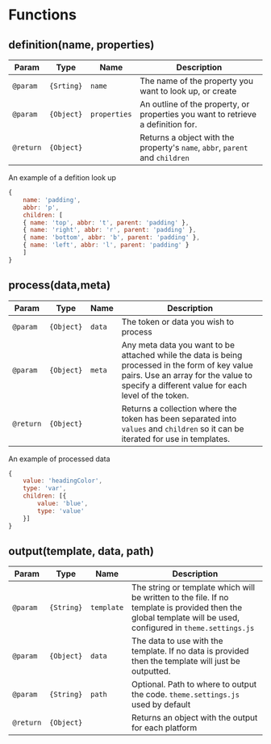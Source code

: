 # Functions

## definition(name, properties)

| Param     | Type       | Name         | Description                                                                      |
| --------- | ---------- | ------------ | -------------------------------------------------------------------------------- |
| `@param`  | `{Srting}` | `name`       | The name of the property you want to look up, or create                          |
| `@param`  | `{Object}` | `properties` | An outline of the property, or properties you want to retrieve a definition for. |
| `@return` | `{Object}` |              | Returns a object with the property's `name`, `abbr`, `parent` and `children`     |

An example of a defition look up
```js
{
    name: 'padding',
    abbr: 'p',
    children: [
    { name: 'top', abbr: 't', parent: 'padding' },
    { name: 'right', abbr: 'r', parent: 'padding' },
    { name: 'bottom', abbr: 'b', parent: 'padding' },
    { name: 'left', abbr: 'l', parent: 'padding' }
    ]
}
```

## process(data,meta)

| Param     | Type       | Name   | Description                                                                                                                                                                                  |
| --------- | ---------- | ------ | -------------------------------------------------------------------------------------------------------------------------------------------------------------------------------------------- |
| `@param`  | `{Object}` | `data` | The token or data you wish to process                                                                                                                                                        |
| `@param`  | `{Object}` | `meta` | Any meta data you want to be attached while the data is being processed in the form of key value pairs. Use an array for the value to specify a different value for each level of the token. |
| `@return` | `{Object}` |        | Returns a collection where the token has been separated into `values` and `children` so it can be iterated for use in templates.                                                             |

An example of processed data
```js
{
    value: 'headingColor',
    type: 'var',
    children: [{
        value: 'blue',
        type: 'value'
    }]
}
```

## output(template, data, path)

| Param     | Type       | Name       | Description                                                                                                                                                   |
| --------- | ---------- | ---------- | ------------------------------------------------------------------------------------------------------------------------------------------------------------- |
| `@param`  | `{String}` | `template` | The string or template which will be written to the file. If no template is provided then the global template will be used, configured in `theme.settings.js` |
| `@param`  | `{Object}` | `data`     | The data to use with the template. If no data is provided then the template will just be outputted.                                                           |
| `@param`  | `{String}` | `path`     | Optional. Path to where to output the code. `theme.settings.js` used by default                                                                               |
| `@return` | `{Object}` |            | Returns an object with the output for each platform                                                                                                           |
